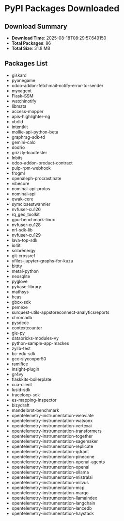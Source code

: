 # PyPI Packages Downloaded

## Download Summary
- **Download Time**: 2025-08-18T08:29:57.649150
- **Total Packages**: 86
- **Total Size**: 31.8 MB

## Packages List
- giskard
- pyonegame
- odoo-addon-fetchmail-notify-error-to-sender
- myxagent
- Flask-SSM
- watchinotify
- libmata
- access-mopper
- apis-highlighter-ng
- xbrlld
- intentkit
- mollie-api-python-beta
- graphrag-sdk-td
- gemini-calo
- dodrio
- grizzly-loadtester
- lnbits
- odoo-addon-product-contract
- pulp-rpm-webhook
- frogml
- openaleph-procrastinate
- vibecore
- nominal-api-protos
- nominal-api
- qwak-core
- symclosestwannier
- nvfuser-cu126
- rq_geo_toolkit
- gpu-benchmark-linux
- nvfuser-cu128
- nrl-sdk-lib
- nvfuser-cu129
- lava-top-sdk
- io4it
- solarenergy
- git-crossref
- yfiles-jupyter-graphs-for-kuzu
- bittty
- metal-python
- neosqlite
- pyglove
- pybase-library
- mathsys
- heas
- gbox-sdk
- pemexe
- surquest-utils-appstoreconnect-analyticsreports
- chromadb
- pysdccc
- contextcounter
- gie-py
- databricks-modules-vy
- python-sample-app-mackes
- zylib-test
- bc-edu-sdk
- gcc-slycooper50
- ramifice
- insight-plugin
- gr4vy
- flaskkits-boilerplate
- cua-client
- lusid-sdk
- traceloop-sdk
- es-mapping-inspector
- bizydraft
- mandelbrot-benchmark
- opentelemetry-instrumentation-weaviate
- opentelemetry-instrumentation-watsonx
- opentelemetry-instrumentation-vertexai
- opentelemetry-instrumentation-transformers
- opentelemetry-instrumentation-together
- opentelemetry-instrumentation-sagemaker
- opentelemetry-instrumentation-replicate
- opentelemetry-instrumentation-qdrant
- opentelemetry-instrumentation-pinecone
- opentelemetry-instrumentation-openai-agents
- opentelemetry-instrumentation-openai
- opentelemetry-instrumentation-ollama
- opentelemetry-instrumentation-mistralai
- opentelemetry-instrumentation-milvus
- opentelemetry-instrumentation-mcp
- opentelemetry-instrumentation-marqo
- opentelemetry-instrumentation-llamaindex
- opentelemetry-instrumentation-langchain
- opentelemetry-instrumentation-lancedb
- opentelemetry-instrumentation-haystack
